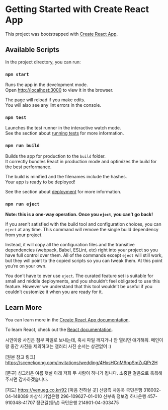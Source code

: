 # Getting Started with Create React App

This project was bootstrapped with [Create React App](https://github.com/facebook/create-react-app).

## Available Scripts

In the project directory, you can run:

### `npm start`

Runs the app in the development mode.\
Open [http://localhost:3000](http://localhost:3000) to view it in the browser.

The page will reload if you make edits.\
You will also see any lint errors in the console.

### `npm test`

Launches the test runner in the interactive watch mode.\
See the section about [running tests](https://facebook.github.io/create-react-app/docs/running-tests) for more information.

### `npm run build`

Builds the app for production to the `build` folder.\
It correctly bundles React in production mode and optimizes the build for the best performance.

The build is minified and the filenames include the hashes.\
Your app is ready to be deployed!

See the section about [deployment](https://facebook.github.io/create-react-app/docs/deployment) for more information.

### `npm run eject`

**Note: this is a one-way operation. Once you `eject`, you can’t go back!**

If you aren’t satisfied with the build tool and configuration choices, you can `eject` at any time. This command will remove the single build dependency from your project.

Instead, it will copy all the configuration files and the transitive dependencies (webpack, Babel, ESLint, etc) right into your project so you have full control over them. All of the commands except `eject` will still work, but they will point to the copied scripts so you can tweak them. At this point you’re on your own.

You don’t have to ever use `eject`. The curated feature set is suitable for small and middle deployments, and you shouldn’t feel obligated to use this feature. However we understand that this tool wouldn’t be useful if you couldn’t customize it when you are ready for it.

## Learn More

You can learn more in the [Create React App documentation](https://facebook.github.io/create-react-app/docs/getting-started).

To learn React, check out the [React documentation](https://reactjs.org/).

시안이랑 사진은 첨부 파일로 보내는데,
혹시 파일 깨지거나 안 열리면 얘기해줘.
메인이랑 중간 사진을 제외하고는
갤러리 사진 순서는 상관없어 :)

[원본 참고 링크]
<https://scenekoong.com/invitations/wedding/4HxsHCnM9ppSmZuQPr2H>

[문구]
싱그러운 여름 햇살 아래
저희 두 사람이 하나가 됩니다.
소중한 걸음으로 축복해 주시면 감사하겠습니다.

[지도]
<https://venueg.co.kr/92>
[마음 전하실 곳]
신랑측
차동욱 국민은행 318002-04-148089
차상식 기업은행 296-109627-01-010
신부측
정보경 하나은행 457-910348-41707
정근길(동남) 국민은행 214901-04-303475
